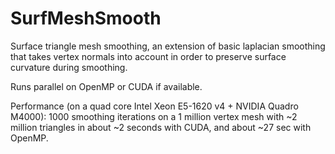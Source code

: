 # SurfMeshSmooth
Surface triangle mesh smoothing, an extension of basic laplacian smoothing that takes vertex normals into account in order to preserve surface curvature during smoothing.

Runs parallel on OpenMP or CUDA if available.

Performance (on a quad core Intel Xeon E5-1620 v4 + NVIDIA Quadro M4000): 1000 smoothing iterations on a 1 million vertex mesh with ~2 million triangles in about ~2 seconds with CUDA, and about ~27 sec with OpenMP.

